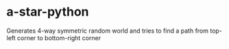 # a-star-python
Generates 4-way symmetric random world and tries to find a path from top-left corner to bottom-right corner 

